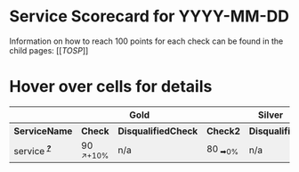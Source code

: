 <!-- !!! THIS FILE IS AUTOGENERATED - DO NOT EDIT IT MANUALLY !!! -->
<!-- !!! THIS FILE IS AUTOGENERATED - DO NOT EDIT IT MANUALLY !!! -->
<!-- !!! THIS FILE IS AUTOGENERATED - DO NOT EDIT IT MANUALLY !!! -->

# Service Scorecard for YYYY-MM-DD

Information on how to reach 100 points for each check can be found in the child pages:
[[_TOSP_]]

# Hover over cells for details

<table>
<tr style=""><th title="" style="background-color: rgba(var(--palette-neutral-2),1);" colspan="1">   </th><th title="" style="background-color: rgba(var(--palette-neutral-2),1);" colspan="2">Gold</th><th title="" style="background-color: rgba(var(--palette-neutral-2),1);" colspan="2">Silver</th><th title="" style="background-color: rgba(var(--palette-neutral-2),1);" colspan="2">Bronze</th><th title="" style="background-color: rgba(var(--palette-neutral-2),1);" colspan="1">   </th></tr>
<tr style="background-color: rgba(0, 0, 0, 0.05);"><th title="" style="background-color: rgba(var(--palette-neutral-2),1);" colspan="1">ServiceName</th><th title="" style="background-color: rgba(var(--palette-neutral-2),1);" colspan="1">Check</th><th title="" style="background-color: rgba(var(--palette-neutral-2),1);" colspan="1">DisqualifiedCheck</th><th title="" style="background-color: rgba(var(--palette-neutral-2),1);" colspan="1">Check2</th><th title="" style="background-color: rgba(var(--palette-neutral-2),1);" colspan="1">DisqualifiedCheck2</th><th title="" style="background-color: rgba(var(--palette-neutral-2),1);" colspan="1">Check3</th><th title="" style="background-color: rgba(var(--palette-neutral-2),1);" colspan="1">DisqualifiedCheck3</th><th title="" style="background-color: rgba(var(--palette-neutral-2),1);" colspan="1">Average</th></tr>
<tr style="background-color: rgba(0, 0, 0, 0.05);"><td title="service" style="" colspan="1"><span>service<sup>&nbsp;<b><i><u>?</u></i></b></sup></span></td><td title="-10 points: justification: value" style="" colspan="1"><span style="color:rgba(var(--palette-accent2),1)">90<sub><span title="compared to 7 days ago" style="color: rgba(var(--palette-accent2),1)"> ↗+10%</span></sub></span></td><td title="-10 points: justification: value&#10;disqualified: disqualify: disqualification" style="" colspan="1"><span style="color:var(--status-info-foreground)">n/a</span></td><td title="-20 points: justification: value" style="" colspan="1"><span style="color:rgba(var(--palette-accent3),1)">80<sub><span title="compared to 7 days ago" style="color: var(--status-info-foreground))"> ➡0%<span></sub></span></td><td title="-20 points: justification: value&#10;disqualified: disqualify: disqualification" style="" colspan="1"><span style="color:var(--status-info-foreground)">n/a</span></td><td title="-30 points: justification: value" style="" colspan="1"><span style="color:var(--status-warning-icon-foreground)">70<sub><span title="compared to 7 days ago" style="color: rgba(var(--palette-accent1),1)"> ↘-10%</span></sub></span></td><td title="-30 points: justification: value&#10;disqualified: disqualify: disqualification" style="" colspan="1"><span style="color:var(--status-info-foreground)">n/a</span></td><td title="" style="" colspan="1"><span title style="color:rgba(var(--palette-accent1),1)">10</span></td></tr></table>

<!-- {"Checks":{"Gold":[{"Name":"Check","InfoPageContent":"PageContent"},{"Name":"DisqualifiedCheck","InfoPageContent":"Disqualified PageContent"}],"Silver":[{"Name":"Check2","InfoPageContent":"PageContent"},{"Name":"DisqualifiedCheck2","InfoPageContent":"Disqualified PageContent"}],"Bronze":[{"Name":"Check3","InfoPageContent":"PageContent"},{"Name":"DisqualifiedCheck3","InfoPageContent":"Disqualified PageContent"}]},"ServiceScores":{"service":{"DeductionsByCheck":{"Check":[{"Justification":"justification: value","Score":10,"IsDisqualification":false}],"DisqualifiedCheck":[{"Justification":"justification: value","Score":10,"IsDisqualification":false},{"Justification":"disqualify: disqualification","Score":null,"IsDisqualification":true}],"Check2":[{"Justification":"justification: value","Score":20,"IsDisqualification":false}],"DisqualifiedCheck2":[{"Justification":"justification: value","Score":20,"IsDisqualification":false},{"Justification":"disqualify: disqualification","Score":null,"IsDisqualification":true}],"Check3":[{"Justification":"justification: value","Score":30,"IsDisqualification":false}],"DisqualifiedCheck3":[{"Justification":"justification: value","Score":30,"IsDisqualification":false},{"Justification":"disqualify: disqualification","Score":null,"IsDisqualification":true}]},"Average":10}}} -->